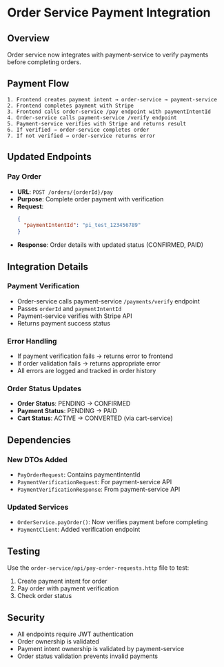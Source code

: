# Order Service Payment Integration

## Overview
Order service now integrates with payment-service to verify payments before completing orders.

## Payment Flow

```
1. Frontend creates payment intent → order-service → payment-service
2. Frontend completes payment with Stripe
3. Frontend calls order-service /pay endpoint with paymentIntentId
4. Order-service calls payment-service /verify endpoint
5. Payment-service verifies with Stripe and returns result
6. If verified → order-service completes order
7. If not verified → order-service returns error
```

## Updated Endpoints

### Pay Order
- **URL**: `POST /orders/{orderId}/pay`
- **Purpose**: Complete order payment with verification
- **Request**:
  ```json
  {
    "paymentIntentId": "pi_test_123456789"
  }
  ```
- **Response**: Order details with updated status (CONFIRMED, PAID)

## Integration Details

### Payment Verification
- Order-service calls payment-service `/payments/verify` endpoint
- Passes `orderId` and `paymentIntentId`
- Payment-service verifies with Stripe API
- Returns payment success status

### Error Handling
- If payment verification fails → returns error to frontend
- If order validation fails → returns appropriate error
- All errors are logged and tracked in order history

### Order Status Updates
- **Order Status**: PENDING → CONFIRMED
- **Payment Status**: PENDING → PAID
- **Cart Status**: ACTIVE → CONVERTED (via cart-service)

## Dependencies

### New DTOs Added
- `PayOrderRequest`: Contains paymentIntentId
- `PaymentVerificationRequest`: For payment-service API
- `PaymentVerificationResponse`: From payment-service API

### Updated Services
- `OrderService.payOrder()`: Now verifies payment before completing
- `PaymentClient`: Added verification endpoint

## Testing

Use the `order-service/api/pay-order-requests.http` file to test:
1. Create payment intent for order
2. Pay order with payment verification
3. Check order status

## Security

- All endpoints require JWT authentication
- Order ownership is validated
- Payment intent ownership is validated by payment-service
- Order status validation prevents invalid payments
